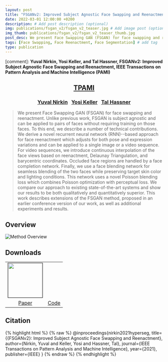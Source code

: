 ```yaml
---
layout: post
title: "FSGANv2: Improved Subject Agnostic Face Swapping and Reenactment"
date: 2022-03-01 12:00:00 +0200
description: # Add post description (optional)
img: publications/fsgan_v2/fsgan_v2_teaser.jpg # Add image post (optional)
img_thumb: publications/fsgan_v2/fsgan_v2_teaser_thumb.jpg
post_desc: We present Face Swapping GAN (FSGAN) for face swapping and reenactment. Unlike previous work, FSGAN is subject agnostic and can be applied to pairs of faces without requiring training on those faces. To this end, we describe a number of technical contributions. We derive a novel recurrent neural network (RNN)--based approach for face reenactment which adjusts for both pose and expression variations and can be applied to a single image or a video sequence. For video sequences, we introduce continuous interpolation of the face views based on reenactment, Delaunay Triangulation, and barycentric coordinates. Occluded face regions are handled by a face completion network. Finally, we use a face blending network for seamless blending of the two faces while preserving target skin color and lighting conditions. This network uses a novel Poisson blending loss which combines Poisson optimization with perceptual loss. We compare our approach to existing state-of-the-art systems and show our results to be both qualitatively and quantitatively superior. This work describes extensions of the FSGAN method, proposed in an earlier conference version of our work, as well as additional experiments and results.
tags: [Face Swapping, Face Reenactment, Face Segmentation] # add tag
type: publication
---
```


[comment]: **Yuval Nirkin, Yosi Keller, and Tal Hassner, FSGANv2: Improved Subject Agnostic Face Swapping and Reenactment, IEEE Transactions on Pattern Analysis and Machine Intelligence (PAMI)**
<center><h2><a href="https://ieeexplore.ieee.org/xpl/RecentIssue.jsp?punumber=34">TPAMI</a></h2></center>
<center><h3>
<a href="https://nirkin.com/">Yuval Nirkin</a> &nbsp;
<a href="https://yosikeller.github.io/">Yosi Keller</a> &nbsp;
<a href="https://talhassner.github.io/home/">Tal Hassner</a>
</h3></center>

>We present Face Swapping GAN (FSGAN) for face swapping and reenactment. Unlike previous work, FSGAN is subject agnostic and can be applied to pairs of faces without requiring training on those faces. To this end, we describe a number of technical contributions. We derive a novel recurrent neural network (RNN)--based approach for face reenactment which adjusts for both pose and expression variations and can be applied to a single image or a video sequence. For video sequences, we introduce continuous interpolation of the face views based on reenactment, Delaunay Triangulation, and barycentric coordinates. Occluded face regions are handled by a face completion network. Finally, we use a face blending network for seamless blending of the two faces while preserving target skin color and lighting conditions. This network uses a novel Poisson blending loss which combines Poisson optimization with perceptual loss. We compare our approach to existing state-of-the-art systems and show our results to be both qualitatively and quantitatively superior. This work describes extensions of the FSGAN method, proposed in an earlier conference version of our work, as well as additional experiments and results.

## Overview
![Method Overview]({{site.baseurl}}/assets/img/publications/fsgan/system.jpg)

## Downloads
<table class="download" cellspacing="10" style = "text-align:center; margin-left: auto; margin-right: auto;" border="0">
<tr>
	<td><a href="https://arxiv.org/pdf/2202.12972.pdf"><img style = "height:110px;" src="{{site.baseurl}}/assets/img/publications/fsgan_v2/fsgan_v2_thumb_paper.jpg" border="1"></a></td>
	<td><a href="http://github.com/{{site.github}}"><i class="fa fa-github" style="font-size:96px;color:black"></i></a></td>
</tr>
<tr>
	<td><a href="https://arxiv.org/pdf/2202.12972.pdf">Paper</a></td>
	<td><a href="http://github.com/{{site.github}}/fsgan">Code</a></td>
</tr>
</table>

## Citation
{% highlight html %}
{% raw %}
@inproceedings{nirkin2021hyperseg,
  title={{FSGANv2}: Improved Subject Agnostic Face Swapping and Reenactment},
  author={Nirkin, Yuval and Keller, Yosi and Hassner, Tal},
  journal={IEEE Transactions on Pattern Analysis and Machine Intelligence},
  year={2021},
  publisher={IEEE}
}
{% endraw %}
{% endhighlight %}

